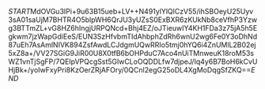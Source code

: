 $START$MdOVGu3IPi+9u63B15ueb+LV++N491ylYlQlCzV55/ihSBOeyU25Uyv3sA01saUjM7BHTR4O5blpWH6QrJU3yUZsS0ExBXR6zKUkNb8ceVfhP3Yzwg3BTTmZL+vG8HZ6hIngjURPQNcd+Bhj4EZ/oJTieuwIY4KH1FDa3z75jA5h5Egkwm7jzWapGdiEeS/EUN3SzHfvbmTIdAhbphZdRh6wnU2wg6Fe0Y3oDhNd87uEh7AsAmlNIVK894ZsfAwdLCJdgmUQwRRIo5tmj0hYQ6i4ZnUMlL2B02ej5xZ8a+/VV27SGiG9JiR00U8X0tfB6bOHPduC7Aco4nUiTMnweuK18roM53sWZ1vnTjSgFP/7QEIpVPQcgSst5GlwCLoOQDDLfw7djpeJ/Iq4y6B7BoH6kCvUHjBk+/yoIwFxyPri8KzOerZRjAFOry/0QCnl2egG25oDL4XgMoDqgSfZKQ==$END$